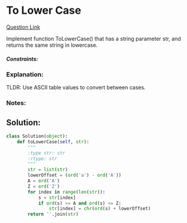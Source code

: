 # To Lower Case

[Question Link](https://leetcode.com/problems/to-lower-case)  

Implement function ToLowerCase() that has a string parameter str, and returns the same string in lowercase.

##### Constraints:

### Explanation:
TLDR: Use ASCII table values to convert between cases.

### Notes:


## Solution:
```Python
class Solution(object):
    def toLowerCase(self, str):
        """
        :type str: str
        :rtype: str
        """
        str = list(str)
        lowerOffset = (ord('a') - ord('A'))
        A = ord('A')
        Z = ord('Z')
        for index in range(len(str)):
            s = str[index]
            if ord(s) >= A and ord(s) <= Z:
                str[index] = chr(ord(s) + lowerOffset)
        return ''.join(str)   
```
